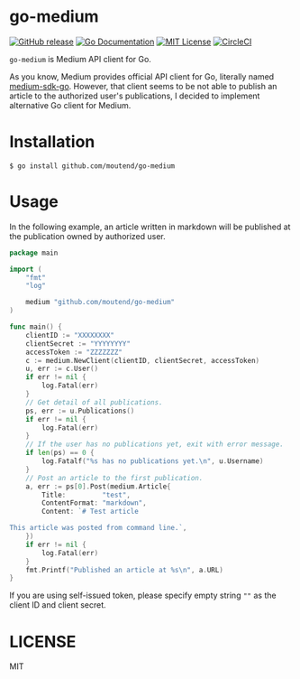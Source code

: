 # go-medium

[![GitHub release](https://img.shields.io/github/release/moutend/go-medium.svg?style=flat-square)][release]
[![Go Documentation](https://img.shields.io/badge/go-documentation-blue.svg?style=flat-square)][godocs]
[![MIT License](https://img.shields.io/badge/license-MIT-blue.svg?style=flat-square)][license]
[![CircleCI](https://circleci.com/gh/moutend/go-medium/tree/master.svg?style=svg&circle-token=7555891ce81c70dfcfd4279e73d9043a53e5129d)][status]

[release]: https://github.com/moutend/go-medium/releases
[godocs]: https://godoc.org/github.com/moutendgo-medium/
[license]: https://github.com/moutend/go-medium/blob/master/LICENSE
[status]: https://circleci.com/gh/moutend/go-medium

`go-medium` is Medium API client for Go.

As you know, Medium provides official API client for Go, literally named [medium-sdk-go](https://github.com/Medium/medium-sdk-go).
However, that client seems to be not able to publish an article to the authorized user's publications, I decided to implement alternative Go client for Medium.

# Installation

```shell
$ go install github.com/moutend/go-medium
```

# Usage

In the following example, an article written in markdown will be published at the publication owned by authorized user.

```go
package main

import (
	"fmt"
	"log"

	medium "github.com/moutend/go-medium"
)

func main() {
	clientID := "XXXXXXXX"
	clientSecret := "YYYYYYYY"
	accessToken := "ZZZZZZZ"
	c := medium.NewClient(clientID, clientSecret, accessToken)
	u, err := c.User()
	if err != nil {
		log.Fatal(err)
	}
	// Get detail of all publications.
	ps, err := u.Publications()
	if err != nil {
		log.Fatal(err)
	}
	// If the user has no publications yet, exit with error message.
	if len(ps) == 0 {
		log.Fatalf("%s has no publications yet.\n", u.Username)
	}
	// Post an article to the first publication.
	a, err := ps[0].Post(medium.Article{
		Title:         "test",
		ContentFormat: "markdown",
		Content: `# Test article

This article was posted from command line.`,
	})
	if err != nil {
		log.Fatal(err)
	}
	fmt.Printf("Published an article at %s\n", a.URL)
}
```

If you are using self-issued token, please specify empty string `""` as the client ID and client secret.

# LICENSE

MIT
